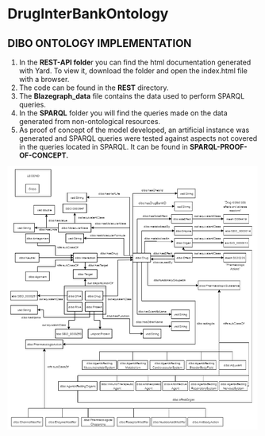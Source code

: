 # DrugInterBankOntology

<h2>DIBO ONTOLOGY IMPLEMENTATION</h2>
<ol>
  <li>In the <b>REST-API folde</b>r you can find the html documentation generated with Yard. To view it, download the folder and open the index.html file with a browser.</li>
  <li>The code can be found in the <b>REST</b> directory.</li>
  <li>The <b>Blazegraph_data</b> file contains the data used to perform SPARQL queries.</li>
  <li>In the <b>SPARQL</b> folder you will find the queries made on the data generated from non-ontological resources.</li>
  <li>As proof of concept of the model developed, an artificial instance was generated and SPARQL queries were tested against aspects not covered in the queries located in SPARQL. It can be found in <b>SPARQL-PROOF-OF-CONCEPT.</b></li>
</ol>
<img src="DIBO ontology.png">
